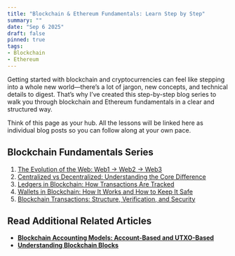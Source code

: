 ```yaml
---
title: "Blockchain & Ethereum Fundamentals: Learn Step by Step"
summary: ""
date: "Sep 6 2025"
draft: false
pinned: true
tags:
- Blockchain
- Ethereum
---
```



Getting started with blockchain and cryptocurrencies can feel like stepping into a whole new world—there’s a lot of jargon, new concepts, and technical details to digest. That’s why I’ve created this step-by-step blog series to walk you through blockchain and Ethereum fundamentals in a clear and structured way.

Think of this page as your hub. All the lessons will be linked here as individual blog posts so you can follow along at your own pace.


## Blockchain Fundamentals Series
1. [The Evolution of the Web: Web1 → Web2 → Web3](/blog/blockchain-fundamentals/01-the-evolution-of-the-web-web1-web2-web3)
2. [Centralized vs Decentralized: Understanding the Core Difference](/blog/blockchain-fundamentals/02-centralized-vs-decentralized-understanding-the-core-difference)
3. [Ledgers in Blockchain: How Transactions Are Tracked](/blog/blockchain-fundamentals/03-ledgers-in-blockchain-how-transactions-are-tracked)
4. [Wallets in Blockchain: How It Works and How to Keep It Safe](/blog/blockchain-fundamentals/04-wallets-in-blockchain-how-it-works-and-how-to-keep-it-safe)
5. [Blockchain Transactions: Structure, Verification, and Security](/blog/blockchain-fundamentals/05-blockchain-transactions-structure-verification-and-security)


## Read Additional Related Articles
* **[Blockchain Accounting Models: Account-Based and UTXO-Based](/blog/blockchain-fundamentals-additional/01-blockchain-accounting-models-account-based-and-utxo-based)**
* **[Understanding Blockchain Blocks](/blog/blockchain-fundamentals-additional/03-understanding-blockchain-blocks)**